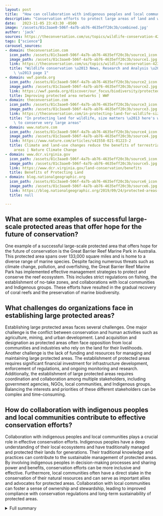```yaml
---
layout: post
title:  "How can collaboration with indigenous peoples and local communities contribute to effective conservation efforts?"
description: "Conservation efforts to protect large areas of land and water for wildlife have become a global priority. Governments and wildlife advocates are working towards the goal of protecting 30% of Earth's lands and waters for nature by 2030. This ambitious target aims to safeguard biodiversity and address the urgent challenges of climate change and habitat loss."
date:   2023-11-05 23:43:30 -0500
image: '/assets/81c3aae0-506f-4a7b-ab76-4635eff20c3b/combined.jpg'
author: 'jack'
sources: https://theconversation.com/us/topics/wildlife-conservation-4235 https://www.dcr.virginia.gov/land-conservation/benefits https://blog.nationalgeographic.org/2019/09/24/protected-areas-have-a-lot-of-benefits-heres-how-to-maximize-them/ https://wwf.panda.org/discover/our_focus/biodiversity/protected_areas/ https://theconversation.com/in-protecting-land-for-wildlife-size-matters-heres-what-it-takes-to-conserve-very-large-areas-201848 https://www.nature.com/articles/s41558-021-01223-2
tags: ["science"]
carousel_sources:
- domain: theconversation.com
  icon_path: /assets/81c3aae0-506f-4a7b-ab76-4635eff20c3b/source1_icon.jpg
  image_path: /assets/81c3aae0-506f-4a7b-ab76-4635eff20c3b/source1.jpg
  link: https://theconversation.com/us/topics/wildlife-conservation-4235
  title: "Wildlife conservation \u2013 News, Research and Analysis \u2013 The Conversation\
    \ \u2013 page 1"
- domain: wwf.panda.org
  icon_path: /assets/81c3aae0-506f-4a7b-ab76-4635eff20c3b/source2_icon.jpg
  image_path: /assets/81c3aae0-506f-4a7b-ab76-4635eff20c3b/source2.jpg
  link: https://wwf.panda.org/discover/our_focus/biodiversity/protected_areas/
  title: Improving protected area networks | WWF
- domain: theconversation.com
  icon_path: /assets/81c3aae0-506f-4a7b-ab76-4635eff20c3b/source3_icon.jpg
  image_path: /assets/81c3aae0-506f-4a7b-ab76-4635eff20c3b/source3.jpg
  link: https://theconversation.com/in-protecting-land-for-wildlife-size-matters-heres-what-it-takes-to-conserve-very-large-areas-201848
  title: "In protecting land for wildlife, size matters \u2013 here's what it takes\
    \ to conserve very large areas"
- domain: www.nature.com
  icon_path: /assets/81c3aae0-506f-4a7b-ab76-4635eff20c3b/source4_icon.jpg
  image_path: /assets/81c3aae0-506f-4a7b-ab76-4635eff20c3b/source4.jpg
  link: https://www.nature.com/articles/s41558-021-01223-2
  title: Climate and land-use changes reduce the benefits of terrestrial protected
    areas | Nature Climate Change
- domain: www.dcr.virginia.gov
  icon_path: /assets/81c3aae0-506f-4a7b-ab76-4635eff20c3b/source5_icon.jpg
  image_path: /assets/81c3aae0-506f-4a7b-ab76-4635eff20c3b/source5.jpg
  link: https://www.dcr.virginia.gov/land-conservation/benefits
  title: Benefits of Protecting Land
- domain: blog.nationalgeographic.org
  icon_path: /assets/81c3aae0-506f-4a7b-ab76-4635eff20c3b/source6_icon.jpg
  image_path: /assets/81c3aae0-506f-4a7b-ab76-4635eff20c3b/source6.jpg
  link: https://blog.nationalgeographic.org/2019/09/24/protected-areas-have-a-lot-of-benefits-heres-how-to-maximize-them/
  title: null

---
```


## What are some examples of successful large-scale protected areas that offer hope for the future of conservation?
One example of a successful large-scale protected area that offers hope for the future of conservation is the Great Barrier Reef Marine Park in Australia. This protected area spans over 133,000 square miles and is home to a diverse range of marine species. Despite facing numerous threats such as climate change, pollution, and overfishing, the Great Barrier Reef Marine Park has implemented effective management strategies to protect and conserve the reef ecosystem. This includes strict regulations on fishing, the establishment of no-take zones, and collaborations with local communities and Indigenous groups. These efforts have resulted in the gradual recovery of coral reefs and the preservation of marine biodiversity.

## What challenges do organizations face in establishing large protected areas?
Establishing large protected areas faces several challenges. One major challenge is the conflict between conservation and human activities such as agriculture, mining, and urban development. Land acquisition and designation as protected areas often face opposition from local communities and industries who rely on the land for their livelihoods. Another challenge is the lack of funding and resources for managing and maintaining large protected areas. The establishment of protected areas requires significant financial investment for infrastructure development, enforcement of regulations, and ongoing monitoring and research. Additionally, the establishment of large protected areas requires coordination and collaboration among multiple stakeholders, including government agencies, NGOs, local communities, and Indigenous groups. Balancing the interests and priorities of these different stakeholders can be complex and time-consuming.

## How do collaboration with indigenous peoples and local communities contribute to effective conservation efforts?
Collaboration with indigenous peoples and local communities plays a crucial role in effective conservation efforts. Indigenous peoples have a deep understanding of their local ecosystems and have traditionally managed and protected their lands for generations. Their traditional knowledge and practices can contribute to the sustainable management of protected areas. By involving indigenous peoples in decision-making processes and sharing power and benefits, conservation efforts can be more inclusive and effective. Furthermore, local communities often have a direct stake in the conservation of their natural resources and can serve as important allies and advocates for protected areas. Collaboration with local communities can foster a sense of ownership and stewardship, leading to improved compliance with conservation regulations and long-term sustainability of protected areas.



<details>
  <summary>Full summary</summary>
<p>Scientific articles related to protected areas and climate change highlight the importance of establishing and maintaining protected areas. These articles emphasize that protected areas are a fundamental mechanism for conserving global biodiversity. They also reveal that species richness and abundance are higher inside protected areas compared to outside, demonstrating the positive impact of these conservation measures. Furthermore, studies show that marine protected areas with no-take marine reserves have significantly greater fish biomass than adjacent unprotected areas, reaffirming the effectiveness of proper management strategies.</p>
<p>While progress is being made, challenges persist. The need for public and private organizations to collaborate in creating larger protected areas is evident. Bison being driven out of Yellowstone National Park highlights the conflicts between wildlife conservation and human activities such as cattle ranching. Efforts to relocate bison to tribal lands showcase the potential for creating safe havens for endangered species. However, the increasing human population poses a challenge to the establishment of large protected areas. Despite these hurdles, success stories like the American Prairie in Montana and progress made by Australian nonprofits offer hope for the future of conservation.</p>
<p>To achieve long-term success, several key factors must be considered. Protecting areas without regard for their ecological value or management will not suffice. Instead, efforts should focus on conserving areas that are important for biodiversity and ensuring land connectivity. Collaboration with indigenous peoples and local communities is crucial, as their knowledge and involvement are vital for effective conservation. Additionally, increased funding for conservation and protected area management is necessary to support these efforts.</p>
<p>To address these challenges, organizations like The Nature Conservancy, The Pew Charitable Trusts, World Wildlife Fund, and ZOMALAB have come together to launch Enduring Earth. This collaborative initiative aims to protect important habitats on a large scale to tackle climate change and biodiversity loss. Through the use of project finance for permanence, they seek to raise over $1 billion in funding from private and public sources to launch 20 large conservation initiatives. The success of this approach has been demonstrated in existing projects led by these organizations in various countries.</p>
<p>In conclusion, protecting Earth's wildlife requires a combination of conservation efforts, large-scale protected areas, and collaboration among diverse stakeholders. The goal of protecting 30% of the planet's lands and waters for nature by 2030 is a crucial step towards ensuring the long-term survival of biodiversity. By prioritizing the conservation of important habitats, promoting land connectivity, and engaging indigenous peoples and local communities, we can create a sustainable and inclusive future for wildlife and the planet as a whole.</p>
</details>
